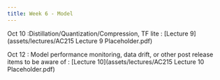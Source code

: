 ```yaml
---
title: Week 6 - Model   
---
```


Oct 10
:Distillation/Quantization/Compression, TF lite
  : [Lecture 9](assets/lectures/AC215 Lecture 9 Placeholder.pdf)

Oct 12 
: Model performance monitoring, data drift, or other post release items to be aware of
  : [Lecture 10](assets/lectures/AC215 Lecture 10 Placeholder.pdf)